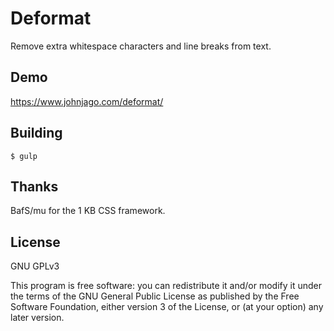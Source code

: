 # Deformat

Remove extra whitespace characters and line breaks from text.

## Demo

https://www.johnjago.com/deformat/

## Building

    $ gulp

## Thanks

BafS/mu for the 1 KB CSS framework.

## License

GNU GPLv3

This program is free software: you can redistribute it and/or modify
it under the terms of the GNU General Public License as published by
the Free Software Foundation, either version 3 of the License, or
(at your option) any later version.
